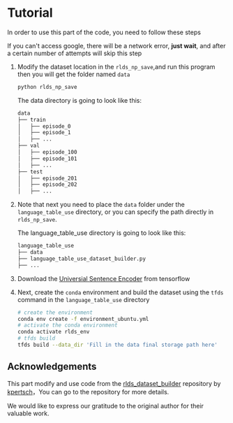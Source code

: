 # Tutorial

In order to use this part of the code, you need to follow these steps

If you can't access google, there will be a network error, **just wait**, and after a certain number of attempts will skip this step
1. Modify the dataset location in the `rlds_np_save`,and run this program then you will get the folder named `data`

   ```bash
   python rlds_np_save
   ```

   The data directory is going to look like this:

   ```python
   data
   ├── train
   │   ├── episode_0
   │   ├── episode_1
   │   ├── ...
   ├── val
   │   ├── episode_100
   │   ├── episode_101
   │   ├── ...
   ├── test
   │   ├── episode_201
   │   ├── episode_202
   │   ├── ...
   
   ```

2. Note that next you need to place the `data` folder under the `language_table_use` directory, or you can specify the path directly in `rlds_np_save`.

   The language_table_use directory is going to look like this:

   ```python
   language_table_use
   ├── data
   ├── language_table_use_dataset_builder.py
   ├── ...
   ```

3. Download the [Universial Sentence Encoder](https://www.tensorflow.org/hub/tutorials/semantic_similarity_with_tf_hub_universal_encoder) from tensorflow
4.  Next, create the `conda` environment and build the dataset using the `tfds` command in the `language_table_use` directory
    ```bash
    # create the environment
    conda env create -f environment_ubuntu.yml
    # activate the conda environment
    conda activate rlds_env
    # tfds build
    tfds build --data_dir 'Fill in the data final storage path here'
    ```

   ## Acknowledgements 

   This part  modify and use code from the [rlds_dataset_builder](https://github.com/kpertsch/rlds_dataset_builder) repository by [kpertsch](https://github.com/kpertsch/rlds_dataset_builder/commits?author=kpertsch)，You can go to the repository for more details.

   We would like to express our gratitude to the original author for their valuable work.
